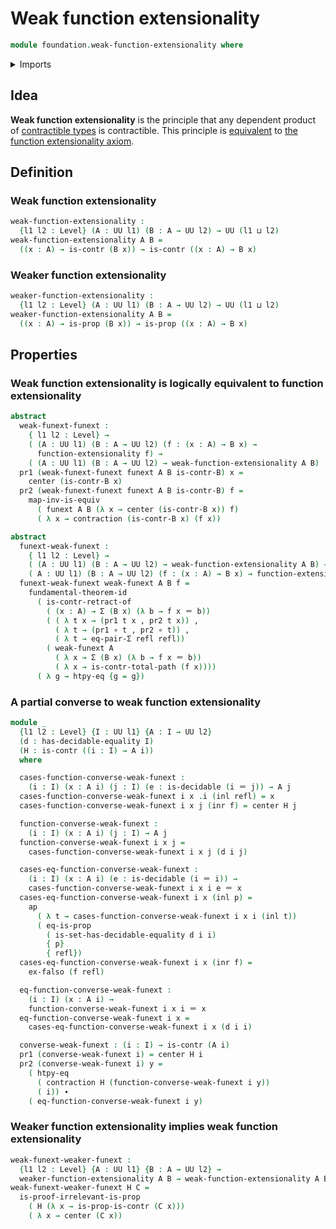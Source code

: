 # Weak function extensionality

```agda
module foundation.weak-function-extensionality where
```

<details><summary>Imports</summary>

```agda
open import foundation.action-on-identifications-functions
open import foundation.decidable-equality
open import foundation.decidable-types
open import foundation.dependent-pair-types
open import foundation.fundamental-theorem-of-identity-types
open import foundation.universe-levels

open import foundation-core.contractible-types
open import foundation-core.coproduct-types
open import foundation-core.empty-types
open import foundation-core.equality-dependent-pair-types
open import foundation-core.equivalences
open import foundation-core.function-extensionality
open import foundation-core.function-types
open import foundation-core.identity-types
open import foundation-core.propositions
```

</details>

## Idea

**Weak function extensionality** is the principle that any dependent product of
[contractible types](foundation-core.contractible-types.md) is contractible.
This principle is [equivalent](foundation-core.equivalences.md) to
[the function extensionality axiom](foundation-core.function-extensionality.md).

## Definition

### Weak function extensionality

```agda
weak-function-extensionality :
  {l1 l2 : Level} (A : UU l1) (B : A → UU l2) → UU (l1 ⊔ l2)
weak-function-extensionality A B =
  ((x : A) → is-contr (B x)) → is-contr ((x : A) → B x)
```

### Weaker function extensionality

```agda
weaker-function-extensionality :
  {l1 l2 : Level} (A : UU l1) (B : A → UU l2) → UU (l1 ⊔ l2)
weaker-function-extensionality A B =
  ((x : A) → is-prop (B x)) → is-prop ((x : A) → B x)
```

## Properties

### Weak function extensionality is logically equivalent to function extensionality

```agda
abstract
  weak-funext-funext :
    { l1 l2 : Level} →
    ( (A : UU l1) (B : A → UU l2) (f : (x : A) → B x) →
      function-extensionality f) →
    ( (A : UU l1) (B : A → UU l2) → weak-function-extensionality A B)
  pr1 (weak-funext-funext funext A B is-contr-B) x =
    center (is-contr-B x)
  pr2 (weak-funext-funext funext A B is-contr-B) f =
    map-inv-is-equiv
      ( funext A B (λ x → center (is-contr-B x)) f)
      ( λ x → contraction (is-contr-B x) (f x))

abstract
  funext-weak-funext :
    { l1 l2 : Level} →
    ( (A : UU l1) (B : A → UU l2) → weak-function-extensionality A B) →
    ( A : UU l1) (B : A → UU l2) (f : (x : A) → B x) → function-extensionality f
  funext-weak-funext weak-funext A B f =
    fundamental-theorem-id
      ( is-contr-retract-of
        ( (x : A) → Σ (B x) (λ b → f x ＝ b))
        ( ( λ t x → (pr1 t x , pr2 t x)) ,
          ( λ t → (pr1 ∘ t , pr2 ∘ t)) ,
          ( λ t → eq-pair-Σ refl refl))
        ( weak-funext A
          ( λ x → Σ (B x) (λ b → f x ＝ b))
          ( λ x → is-contr-total-path (f x))))
      ( λ g → htpy-eq {g = g})
```

### A partial converse to weak function extensionality

```agda
module _
  {l1 l2 : Level} {I : UU l1} {A : I → UU l2}
  (d : has-decidable-equality I)
  (H : is-contr ((i : I) → A i))
  where

  cases-function-converse-weak-funext :
    (i : I) (x : A i) (j : I) (e : is-decidable (i ＝ j)) → A j
  cases-function-converse-weak-funext i x .i (inl refl) = x
  cases-function-converse-weak-funext i x j (inr f) = center H j

  function-converse-weak-funext :
    (i : I) (x : A i) (j : I) → A j
  function-converse-weak-funext i x j =
    cases-function-converse-weak-funext i x j (d i j)

  cases-eq-function-converse-weak-funext :
    (i : I) (x : A i) (e : is-decidable (i ＝ i)) →
    cases-function-converse-weak-funext i x i e ＝ x
  cases-eq-function-converse-weak-funext i x (inl p) =
    ap
      ( λ t → cases-function-converse-weak-funext i x i (inl t))
      ( eq-is-prop
        ( is-set-has-decidable-equality d i i)
        { p}
        { refl})
  cases-eq-function-converse-weak-funext i x (inr f) =
    ex-falso (f refl)

  eq-function-converse-weak-funext :
    (i : I) (x : A i) →
    function-converse-weak-funext i x i ＝ x
  eq-function-converse-weak-funext i x =
    cases-eq-function-converse-weak-funext i x (d i i)

  converse-weak-funext : (i : I) → is-contr (A i)
  pr1 (converse-weak-funext i) = center H i
  pr2 (converse-weak-funext i) y =
    ( htpy-eq
      ( contraction H (function-converse-weak-funext i y))
      ( i)) ∙
    ( eq-function-converse-weak-funext i y)
```

### Weaker function extensionality implies weak function extensionality

```agda
weak-funext-weaker-funext :
  {l1 l2 : Level} {A : UU l1} {B : A → UU l2} →
  weaker-function-extensionality A B → weak-function-extensionality A B
weak-funext-weaker-funext H C =
  is-proof-irrelevant-is-prop
    ( H (λ x → is-prop-is-contr (C x)))
    ( λ x → center (C x))
```
